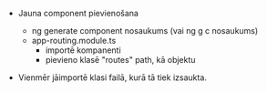 * Jauna component pievienošana
  * ng generate component nosaukums (vai ng g c nosaukums)
  * app-routing.module.ts
    * importē kompanenti
    * pievieno klasē "routes" path, kā objektu

* Vienmēr jāimportē klasi failā, kurā tā tiek izsaukta.

